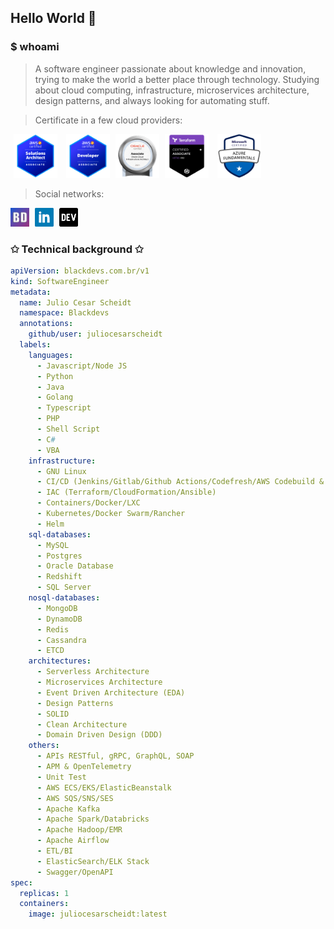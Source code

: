 ## Hello World 🚀

### $ whoami

> A software engineer passionate about knowledge and innovation, trying to make the world a better place through technology.
> Studying about cloud computing, infrastructure, microservices architecture, design patterns, and always looking for automating stuff.

> Certificate in a few cloud providers:

<a href="https://www.credly.com/badges/f15e1d95-d7f7-453d-9c8e-986687dc2799/public_url" style="margin-left: 5px; margin-right: 5px;" title="AWS" target="_blank"><img height="70" src="https://github.com/juliocesarscheidt/juliocesarscheidt/blob/main/icon/aws-certification-solutions-architect-logo-v2.png"></a>
<a href="https://www.credly.com/badges/5555c900-7949-4a3a-8117-d77e5f5e53f4/public_url" style="margin-left: 5px; margin-right: 5px;" title="AWS" target="_blank"><img height="70" src="https://github.com/juliocesarscheidt/juliocesarscheidt/blob/main/icon/aws-certification-developer-associate-logo-v2.png"></a>
<a href="https://catalog-education.oracle.com/pls/certview/sharebadge?id=1F14FAB2F72D88D9DD72CB1A95E6B0DA8C15603F4A80B003ABE763F2BE39D965" title="OCI" target="_blank"><img height="70" src="https://github.com/juliocesarscheidt/juliocesarscheidt/blob/main/icon/oci-certification-logo.png"></a>
<a href="https://www.credly.com/badges/df7f0469-d09c-4b2b-83ee-22c0cd110680/public_url" style="margin-left: 5px; margin-right: 5px;" title="AWS" target="_blank"><img height="70" src="https://github.com/juliocesarscheidt/juliocesarscheidt/blob/main/icon/terraform-associate.png"></a>
<a href="https://www.credly.com/badges/9b828b5d-9a8e-41ce-bdbe-d5303fcee333/public_url" style="margin-left: 5px; margin-right: 5px;" title="AWS" target="_blank"><img height="70" src="https://github.com/juliocesarscheidt/juliocesarscheidt/blob/main/icon/microsoft-azure-fundamentals.png"></a>

> Social networks:

<a href="https://blackdevs.com.br" title="Website" target="_blank"><img height="30" src="https://github.com/juliocesarscheidt/juliocesarscheidt/blob/main/icon/blackdevs.png"></a>
<a href="https://www.linkedin.com/in/juliocesarscheidt/" style="margin-left: 5px; margin-right: 5px;" title="LinkedIn" target="_blank"><img height="30" src="https://github.com/juliocesarscheidt/juliocesarscheidt/blob/main/icon/linkedin.png"></a>
<a href="https://dev.to/juliocesardevelopment" title="Dev.To" target="_blank"><img height="30" src="https://github.com/juliocesarscheidt/juliocesarscheidt/blob/main/icon/dev.png"></a>

### ✩ Technical background ✩

```yaml
apiVersion: blackdevs.com.br/v1
kind: SoftwareEngineer
metadata:
  name: Julio Cesar Scheidt
  namespace: Blackdevs
  annotations:
    github/user: juliocesarscheidt
  labels:
    languages:
      - Javascript/Node JS
      - Python
      - Java
      - Golang
      - Typescript
      - PHP
      - Shell Script
      - C#
      - VBA
    infrastructure:
      - GNU Linux
      - CI/CD (Jenkins/Gitlab/Github Actions/Codefresh/AWS Codebuild & CodePipeline)
      - IAC (Terraform/CloudFormation/Ansible)
      - Containers/Docker/LXC
      - Kubernetes/Docker Swarm/Rancher
      - Helm
    sql-databases:
      - MySQL
      - Postgres
      - Oracle Database
      - Redshift
      - SQL Server
    nosql-databases:
      - MongoDB
      - DynamoDB
      - Redis
      - Cassandra
      - ETCD
    architectures:
      - Serverless Architecture
      - Microservices Architecture
      - Event Driven Architecture (EDA)
      - Design Patterns
      - SOLID
      - Clean Architecture
      - Domain Driven Design (DDD)
    others:
      - APIs RESTful, gRPC, GraphQL, SOAP
      - APM & OpenTelemetry
      - Unit Test
      - AWS ECS/EKS/ElasticBeanstalk
      - AWS SQS/SNS/SES
      - Apache Kafka
      - Apache Spark/Databricks
      - Apache Hadoop/EMR
      - Apache Airflow
      - ETL/BI
      - ElasticSearch/ELK Stack
      - Swagger/OpenAPI
spec:
  replicas: 1
  containers:
    image: juliocesarscheidt:latest
```
